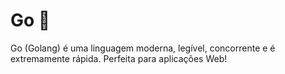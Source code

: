 # Go 🌌

Go (Golang) é uma linguagem moderna, legível, concorrente e é extremamente rápida. Perfeita para aplicações Web!